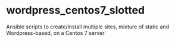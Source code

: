 # wordpress_centos7_slotted
Ansible scripts to create/install multiple sites, mixture of static and Wordpress-based, on a Centos 7 server
